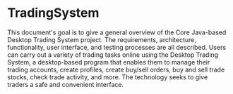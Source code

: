 # TradingSystem
This document's goal is to give a general overview of the Core Java-based Desktop Trading System project. The requirements, architecture, functionality, user interface, and testing processes are all described.
Users can carry out a variety of trading tasks online using the Desktop Trading System, a desktop-based program that enables them to manage their trading accounts, create profiles, create buy/sell orders, buy and sell trade stocks, check trade activity, and more. The technology seeks to give traders a safe and convenient interface.
